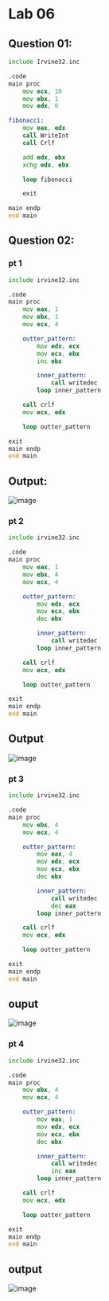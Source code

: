 # Lab 06

## Question 01:
```asm
include Irvine32.inc

.code
main proc
    mov ecx, 10       
    mov ebx, 1        
    mov edx, 0         

fibonacci:
    mov eax, edx      
    call WriteInt     
    call Crlf          

    add edx, ebx       
    xchg edx, ebx      

    loop fibonacci     

    exit               

main endp
end main
```

## Question 02:

### pt 1
```asm
include irvine32.inc

.code
main proc
	mov eax, 1
	mov ebx, 1
	mov ecx, 4

	outter_pattern:
		mov edx, ecx
		mov ecx, ebx
		inc ebx

		inner_pattern:
			call writedec
		loop inner_pattern

	call crlf
	mov ecx, edx

	loop outter_pattern

exit
main endp
end main
```
## Output:
![image](https://github.com/user-attachments/assets/ae267d0e-a389-4ccc-ad77-cf9a70cbd073)


### pt 2
```asm
include irvine32.inc

.code
main proc
	mov eax, 1
	mov ebx, 4
	mov ecx, 4

	outter_pattern:
		mov edx, ecx
		mov ecx, ebx
		dec ebx

		inner_pattern:
			call writedec
		loop inner_pattern

	call crlf
	mov ecx, edx

	loop outter_pattern

exit
main endp
end main

```
## Output
![image](https://github.com/user-attachments/assets/6c7a0157-c93c-47a3-8690-564a0af78c94)

### pt 3
```asm
include irvine32.inc

.code
main proc
	mov ebx, 4
	mov ecx, 4

	outter_pattern:
		mov eax, 4
		mov edx, ecx
		mov ecx, ebx
		dec ebx

		inner_pattern:
			call writedec
			dec eax
		loop inner_pattern

	call crlf
	mov ecx, edx

	loop outter_pattern

exit
main endp
end main
```

## ouput
![image](https://github.com/user-attachments/assets/d30d2022-dddf-49b6-9bca-124f7b6a4537)

### pt 4
```asm
include irvine32.inc

.code
main proc
	mov ebx, 4
	mov ecx, 4

	outter_pattern:
		mov eax, 1
		mov edx, ecx
		mov ecx, ebx
		dec ebx

		inner_pattern:
			call writedec
			inc eax
		loop inner_pattern

	call crlf
	mov ecx, edx

	loop outter_pattern

exit
main endp
end main
```
## output
![image](https://github.com/user-attachments/assets/804722ed-a906-46bb-9d02-ecfa90cdbe0f)
